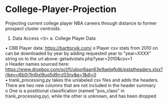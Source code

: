 # College-Player-Projection
Projecting current college player NBA careers through distance to former prospect cluster centroids. 

1. Data Access
<\t> a. College Player Data

  
•	CBB Player data: https://barttorvik.com/
o	Player csv stats from 2010 on can be downloaded by year by adding requested year to “year=XXXX” string on to the url above: getadvstats.php?year=2010&csv=1  <br>
    o	Header names sourced here: https://www.dropbox.com/scl/fi/ulpor6aan63e9aelqfkdb/pstatheaders.xlsx?rlkey=i6b0r1ln6jxl9uq5d9rrz03nv&e=1&dl=0  
  • trank_processing.py takes the unlabeled csv files and adds the headers. There are two new columns that are not included in the header summary   
    o One is a postitional classification (named "pos_class" in trank_processing.py), while the other is unknown, and has been dropped   
    

